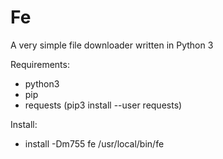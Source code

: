 # Fe
A very simple file downloader written in Python 3  

Requirements:  
  - python3
  - pip
  - requests (pip3 install --user requests)

Install:  
  - install -Dm755 fe /usr/local/bin/fe
